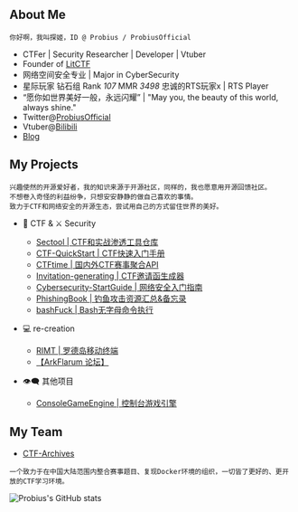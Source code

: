 <!--
**ProbiusOfficial/ProbiusOfficial** is a ✨ _special_ ✨ repository because its `README.md` (this file) appears on your GitHub profile.

Here are some ideas to get you started:

- 🔭 I’m currently working on ...
- 🌱 I’m currently learning ...
- 👯 I’m looking to collaborate on ...
- 🤔 I’m looking for help with ...
- 💬 Ask me about ...
- 📫 How to reach me: ...
- 😄 Pronouns: ...
- ⚡ Fun fact: ...
-->
## About Me
<!-- [![Top Langs](https://github-readme-stats.vercel.app/api/top-langs/?username=ProbiusOfficial&layout=compact)](https://github.com/anuraghazra/github-readme-stats) -->
```
你好啊，我叫探姬，ID @ Probius / ProbiusOfficial
```   

- CTFer | Security Researcher | Developer | Vtuber
- Founder of [LitCTF](https://github.com/ProbiusOfficial/LitCTF)
- 网络空间安全专业 | Major in CyberSecurity
- 星际玩家 钻石组 Rank *107* MMR *3498* 忠诚的RTS玩家x | RTS Player
- “愿你如世界美好一般，永远闪耀” | "May you, the beauty of this world, always shine."    
- Twitter@[ProbiusOfficial](https://twitter.com/ProbiusOfficial) 
- Vtuber@[Bilibili](https://space.bilibili.com/27109929) 
- [Blog](http://blog.probius.xyz/) 

## My Projects
```
兴趣使然的开源爱好者，我的知识来源于开源社区，同样的，我也愿意用开源回馈社区。
不想卷入奇怪的利益纷争，只想安安静静的做自己喜欢的事情。
致力于CTF和网络安全的开源生态，尝试用自己的方式留住世界的美好。
```
- 🏴 CTF & ⚔ Security
   - [Sectool | CTF和实战渗透工具仓库](https://github.com/ProbiusOfficial/SecTool)
   - [CTF-QuickStart | CTF快速入门手册](https://github.com/ProbiusOfficial/CTF-QuickStart)
   - [CTFtime | 国内外CTF赛事聚合API](https://github.com/ProbiusOfficial/CTFtime)
   - [Invitation-generating | CTF邀请函生成器](https://github.com/ProbiusOfficial/Invitation-generating)  
   - [Cybersecurity-StartGuide | 网络安全入门指南](https://github.com/ProbiusOfficial/Cybersecurity-StartGuide)
   - [PhishingBook | 钓鱼攻击资源汇总&备忘录](https://github.com/tib36/PhishingBook)
   - [bashFuck | Bash无字母命令执行](https://github.com/ProbiusOfficial/bashFuck)

- 💻 re-creation
   - [RIMT | 罗德岛移动终端](https://www.bilibili.com/video/BV1mv4y1N7xx)
   - [【ArkFlarum 论坛】](https://bbs.arktoolbox.jamsg.cn/) 
                                                          
- 👁️‍🗨️ 其他项目
   - [ConsoleGameEngine | 控制台游戏引擎](https://github.com/EmptyDreams/ConsoleGameEngine)

## My Team
- [CTF-Archives](https://github.com/CTF-Archives)
```
一个致力于在中国大陆范围内整合赛事题目、复现Docker环境的组织，一切皆了更好的、更开放的CTF学习环境。
```

![Probius's GitHub stats](https://github-readme-stats.vercel.app/api?username=ProbiusOfficial&include_all_commits=true)  
